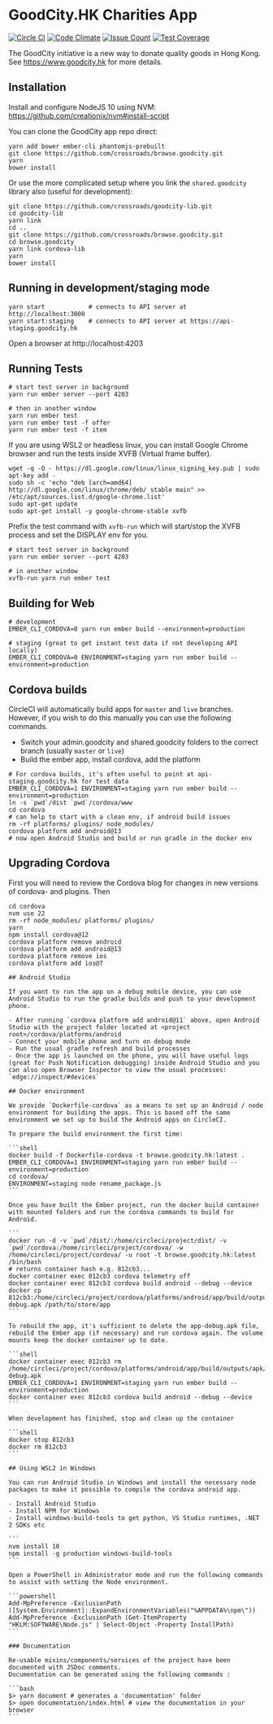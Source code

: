 # GoodCity.HK Charities App

[![Circle CI](https://circleci.com/gh/crossroads/browse.goodcity.svg?style=svg)](https://circleci.com/gh/crossroads/browse.goodcity)
[![Code Climate](https://codeclimate.com/github/crossroads/browse.goodcity/badges/gpa.svg)](https://codeclimate.com/github/crossroads/browse.goodcity)
[![Issue Count](https://codeclimate.com/github/crossroads/browse.goodcity/badges/issue_count.svg)](https://codeclimate.com/github/crossroads/browse.goodcity)
[![Test Coverage](https://codeclimate.com/github/crossroads/browse.goodcity/badges/coverage.svg)](https://codeclimate.com/github/crossroads/browse.goodcity)

The GoodCity initiative is a new way to donate quality goods in Hong Kong. See https://www.goodcity.hk for more details.

## Installation

Install and configure NodeJS 10 using NVM: https://github.com/creationix/nvm#install-script

You can clone the GoodCity app repo direct:

```shell
yarn add bower ember-cli phantomjs-prebuilt
git clone https://github.com/crossroads/browse.goodcity.git
yarn
bower install
```

Or use the more complicated setup where you link the `shared.goodcity` library also (useful for development):

```shell
git clone https://github.com/crossroads/goodcity-lib.git
cd goodcity-lib
yarn link
cd ..
git clone https://github.com/crossroads/browse.goodcity.git
cd browse.goodcity
yarn link cordova-lib
yarn
bower install
```

## Running in development/staging mode

```shell
yarn start            # connects to API server at http://localhost:3000
yarn start:staging    # connects to API server at https://api-staging.goodcity.hk
```

Open a browser at http://localhost:4203

## Running Tests

```shell
# start test server in background
yarn run ember server --port 4203

# then in another window
yarn run ember test
yarn run ember test -f offer
yarn run ember test -f item
```

If you are using WSL2 or headless linux, you can install Google Chrome browser and run the tests inside XVFB (Virtual frame buffer).

```shell
wget -q -O - https://dl.google.com/linux/linux_signing_key.pub | sudo apt-key add -
sudo sh -c 'echo "deb [arch=amd64] http://dl.google.com/linux/chrome/deb/ stable main" >> /etc/apt/sources.list.d/google-chrome.list'
sudo apt-get update
sudo apt-get install -y google-chrome-stable xvfb
```

Prefix the test command with `xvfb-run` which will start/stop the XVFB process and set the DISPLAY env for you.

```shell
# start test server in background
yarn run ember server --port 4203

# in another window
xvfb-run yarn run ember test
```

## Building for Web

```shell
# development
EMBER_CLI_CORDOVA=0 yarn run ember build --environment=production

# staging (great to get instant test data if not developing API locally)
EMBER_CLI_CORDOVA=0 ENVIRONMENT=staging yarn run ember build --environment=production
```

## Cordova builds

CircleCI will automatically build apps for `master` and `live` branches. However, if you wish to do this manually you can use the following commands.

- Switch your admin.goodcity and shared.goodcity folders to the correct branch (usually `master` or `live`)
- Build the ember app, install cordova, add the platform

```shell
# For cordova builds, it's often useful to point at api-staging.goodcity.hk for test data
EMBER_CLI_CORDOVA=1 ENVIRONMENT=staging yarn run ember build --environment=production
ln -s `pwd`/dist `pwd`/cordova/www
cd cordova
# can help to start with a clean env, if android build issues
rm -rf platforms/ plugins/ node_modules/
cordova platform add android@13
# now open Android Studio and build or run gradle in the docker env
```

## Upgrading Cordova

First you will need to review the Cordova blog for changes in new versions of cordova-<platform> and plugins. Then

````shell
cd cordova
nvm use 22
rm -rf node_modules/ platforms/ plugins/
yarn
npm install cordova@12
cordova platform remove android
cordova platform add android@13
cordova platform remove ios
cordova platform add ios@7

## Android Studio

If you want to run the app on a debug mobile device, you can use Android Studio to run the gradle builds and push to your development phone.

- After running `cordova platform add android@11` above, open Android Studio with the project folder located at <project root>/cordova/platforms/android
- Connect your mobile phone and turn on debug mode
- Run the usual gradle refresh and build processes
- Once the app is launched on the phone, you will have useful logs (great for Push Notification debugging) inside Android Studio and you can also open Browser Inspector to view the usual processes: `edge://inspect/#devices`

## Docker environment

We provide `Dockerfile-cordova` as a means to set up an Android / node environment for building the apps. This is based off the same environment we set up to build the Android apps on CircleCI.

To prepare the build environment the first time:

```shell
docker build -f Dockerfile-cordova -t browse.goodcity.hk:latest .
EMBER_CLI_CORDOVA=1 ENVIRONMENT=staging yarn run ember build --environment=production
cd cordova/
ENVIRONMENT=staging node rename_package.js
```

Once you have built the Ember project, run the docker build container with mounted folders and run the cordova commands to build for Android.

```
docker run -d -v `pwd`/dist/:/home/circleci/project/dist/ -v `pwd`/cordova:/home/circleci/project/cordova/ -w /home/circleci/project/cordova/ -u root -t browse.goodcity.hk:latest /bin/bash
# returns container hash e.g. 812cb3...
docker container exec 812cb3 cordova telemetry off
docker container exec 812cb3 cordova build android --debug --device
docker cp 812cb3:/home/circleci/project/cordova/platforms/android/app/build/outputs/apk/debug/app-debug.apk /path/to/store/app
```

To rebuild the app, it's sufficient to delete the app-debug.apk file, rebuild the Ember app (if necessary) and run cordova again. The volume mounts keep the docker container up to date.

```shell
docker container exec 812cb3 rm /home/circleci/project/cordova/platforms/android/app/build/outputs/apk/debug/app-debug.apk
EMBER_CLI_CORDOVA=1 ENVIRONMENT=staging yarn run ember build --environment=production
docker container exec 812cb3 cordova build android --debug --device
```

When development has finished, stop and clean up the container

```shell
docker stop 812cb3
docker rm 812cb3
```

## Using WSL2 in Windows

You can run Android Studio in Windows and install the necessary node packages to make it possible to compile the cordova android app.

- Install Android Studio
- Install NPM for Windows
- Install windows-build-tools to get python, VS Studio runtimes, .NET 2 SDKs etc

```
nvm install 10
npm install -g production windows-build-tools
```

Open a PowerShell in Administrator mode and run the following commands to assist with setting the Node environment.

```powershell
Add-MpPreference -ExclusionPath ([System.Environment]::ExpandEnvironmentVariables("%APPDATA%\npm\"))
Add-MpPreference -ExclusionPath (Get-ItemProperty "HKLM:SOFTWARE\Node.js" | Select-Object -Property InstallPath)
```

### Documentation

Re-usable mixins/components/services of the project have been documented with JSDoc comments.
Documentation can be generated using the following commands :

```bash
$> yarn document # generates a 'documentation' folder
$> open documentation/index.html # view the documentation in your browser
```
````
